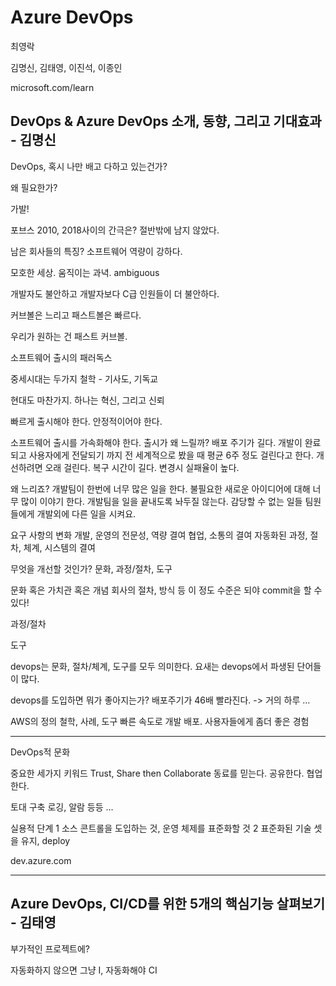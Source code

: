 # Azure DevOps

최영락

김명신, 김태영, 이진석, 이종인

microsoft.com/learn

## DevOps & Azure DevOps 소개, 동향, 그리고 기대효과 - 김명신

DevOps, 혹시 나만 배고 다하고 있는건가?

왜 필요한가?

가발!

포브스 2010, 2018사이의 간극은? 절반밖에 남지 않았다.

남은 회사들의 특징? 소프트웨어 역량이 강하다.

모호한 세상. 움직이는 과녁. ambiguous

개발자도 불안하고 개발자보다 C급 인원들이 더 불안하다.

커브볼은 느리고 패스트볼은 빠르다.

우리가 원하는 건 패스트 커브볼.

소프트웨어 출시의 패러독스

중세시대는 두가지 철학 - 기사도, 기독교

현대도 마찬가지. 하나는 혁신, 그리고 신뢰

빠르게 출시해야 한다. 안정적이어야 한다.

소프트웨어 출시를 가속화해야 한다.
출시가 왜 느릴까?
배포 주기가 길다. 개발이 완료되고 사용자에게 전달되기 까지 전 세계적으로 봤을 때 평균 6주 정도 걸린다고 한다.
개선하려면 오래 걸린다.
복구 시간이 길다.
변경시 실패율이 높다.

왜 느리죠?
개발팀이 한번에 너무 많은 일을 한다.
불필요한 새로운 아이디어에 대해 너무 많이 이야기 한다.
개발팀을 일을 끝내도록 놔두질 않는다.
감당할 수 없는 일들
팀원들에게 개발외에 다른 일을 시켜요.

요구 사항의 변화
개발, 운영의 전문성, 역량 결여
협업, 소통의 결여
자동화된 과정, 절차, 체계, 시스템의 결여

무엇을 개선할 것인가?
문화, 과정/절차, 도구

문화
혹은 가치관
혹은 개념
회사의 절차, 방식 등
이 정도 수준은 되야 commit을 할 수 있다!

과정/절차

도구

devops는 문화, 절차/체계, 도구를 모두 의미한다.
요새는 devops에서 파생된 단어들이 많다.

devops를 도입하면 뭐가 좋아지는가?
배포주기가 46배 빨라진다. -> 거의 하루
...

AWS의 정의
철학, 사례, 도구 빠른 속도로 개발 배포. 사용자들에게 좀더 좋은 경험

----

DevOps적 문화

중요한 세가지 키워드
Trust, Share then Collaborate
동료를 믿는다. 공유한다. 협업한다.

토대 구축
 로깅, 알람 등등
 ...

실용적 단계
1 소스 콘트롤을 도입하는 것, 운영 체제를 표준화할 것
2 표준화된 기술 셋을 유지, deploy

dev.azure.com

----

## Azure DevOps, CI/CD를 위한 5개의 핵심기능 살펴보기 - 김태영

부가적인 프로젝트에?

자동화하지 않으면 그냥 I, 자동화해야 CI

## 

